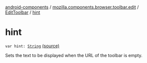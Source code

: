 [android-components](../../index.md) / [mozilla.components.browser.toolbar.edit](../index.md) / [EditToolbar](index.md) / [hint](./hint.md)

# hint

`var hint: `[`String`](https://kotlinlang.org/api/latest/jvm/stdlib/kotlin/-string/index.html) [(source)](https://github.com/mozilla-mobile/android-components/blob/master/components/browser/toolbar/src/main/java/mozilla/components/browser/toolbar/edit/EditToolbar.kt#L162)

Sets the text to be displayed when the URL of the toolbar is empty.

